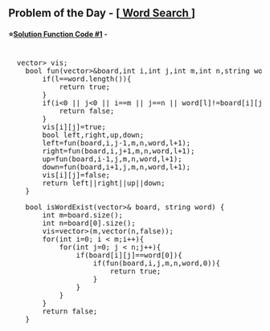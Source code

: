 ## Problem of the Day - [<a href="https://practice.geeksforgeeks.org/problems/word-search/1"> Word Search </a>]


#### ⭐<ins>Solution Function Code #1</ins> -
<pre>

  vector<vector<bool>> vis;
    bool fun(vector<vector<char>>&board,int i,int j,int m,int n,string word,int l){
        if(l==word.length()){
            return true;
        }
        if(i<0 || j<0 || i==m || j==n || word[l]!=board[i][j] || vis[i][j]){
            return false;
        }
        vis[i][j]=true;
        bool left,right,up,down;
        left=fun(board,i,j-1,m,n,word,l+1);
        right=fun(board,i,j+1,m,n,word,l+1);
        up=fun(board,i-1,j,m,n,word,l+1);
        down=fun(board,i+1,j,m,n,word,l+1);
        vis[i][j]=false;
        return left||right||up||down;
    }
    
    bool isWordExist(vector<vector<char>>& board, string word) {
        int m=board.size();
        int n=board[0].size();
        vis=vector<vector<bool>>(m,vector<bool>(n,false));
        for(int i=0; i < m;i++){
            for(int j=0; j < n;j++){
                if(board[i][j]==word[0]){
                    if(fun(board,i,j,m,n,word,0)){
                        return true;
                    }
                }
            }
        }
        return false;
    }
</pre>
